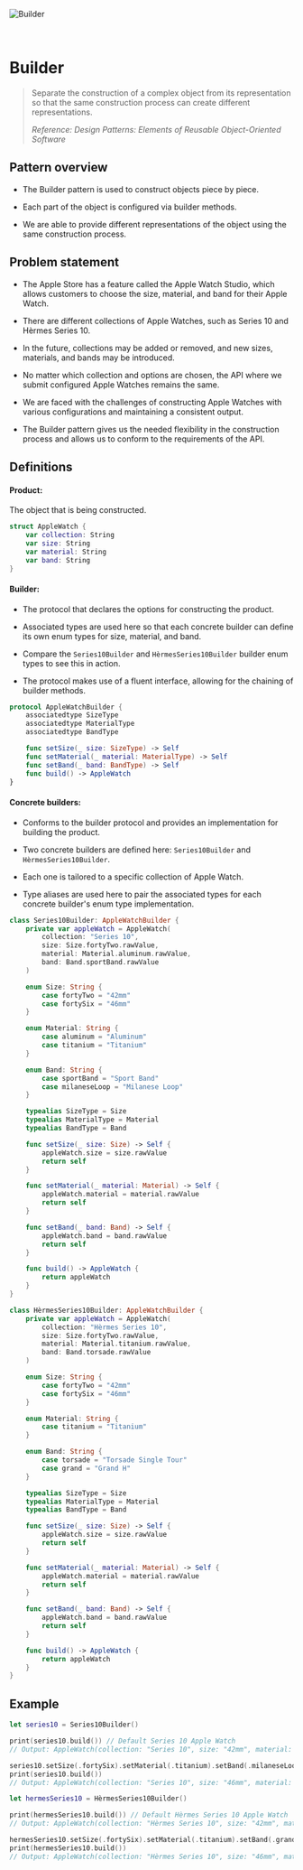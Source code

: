 ![Builder](https://github.com/user-attachments/assets/3a8d3e5b-ab59-4985-9d08-e1534747ad52)

<br />

# Builder

> Separate the construction of a complex object from its representation so that the same construction process can create different representations.
>
> _Reference: Design Patterns: Elements of Reusable Object-Oriented Software_

## Pattern overview

- The Builder pattern is used to construct objects piece by piece.

- Each part of the object is configured via builder methods.

- We are able to provide different representations of the object using the same construction process.

## Problem statement

- The Apple Store has a feature called the Apple Watch Studio, which allows customers to choose the size, material, and band for their Apple Watch.

- There are different collections of Apple Watches, such as Series 10 and Hèrmes Series 10.

- In the future, collections may be added or removed, and new sizes, materials, and bands may be introduced.

- No matter which collection and options are chosen, the API where we submit configured Apple Watches remains the same.

- We are faced with the challenges of constructing Apple Watches with various configurations and maintaining a consistent output.

- The Builder pattern gives us the needed flexibility in the construction process and allows us to conform to the requirements of the API.

## Definitions

#### Product:

The object that is being constructed.

```swift
struct AppleWatch {
    var collection: String
    var size: String
    var material: String
    var band: String
}
```

#### Builder:

- The protocol that declares the options for constructing the product.

- Associated types are used here so that each concrete builder can define its own enum types for size, material, and band.

- Compare the `Series10Builder` and `HèrmesSeries10Builder` builder enum types to see this in action.

- The protocol makes use of a fluent interface, allowing for the chaining of builder methods.

```swift
protocol AppleWatchBuilder {
    associatedtype SizeType
    associatedtype MaterialType
    associatedtype BandType

    func setSize(_ size: SizeType) -> Self
    func setMaterial(_ material: MaterialType) -> Self
    func setBand(_ band: BandType) -> Self
    func build() -> AppleWatch
}
```

#### Concrete builders:

- Conforms to the builder protocol and provides an implementation for building the product.

- Two concrete builders are defined here: `Series10Builder` and `HèrmesSeries10Builder`.

- Each one is tailored to a specific collection of Apple Watch.

- Type aliases are used here to pair the associated types for each concrete builder's enum type implementation.

```swift
class Series10Builder: AppleWatchBuilder {
    private var appleWatch = AppleWatch(
        collection: "Series 10",
        size: Size.fortyTwo.rawValue,
        material: Material.aluminum.rawValue,
        band: Band.sportBand.rawValue
    )

    enum Size: String {
        case fortyTwo = "42mm"
        case fortySix = "46mm"
    }

    enum Material: String {
        case aluminum = "Aluminum"
        case titanium = "Titanium"
    }

    enum Band: String {
        case sportBand = "Sport Band"
        case milaneseLoop = "Milanese Loop"
    }

    typealias SizeType = Size
    typealias MaterialType = Material
    typealias BandType = Band

    func setSize(_ size: Size) -> Self {
        appleWatch.size = size.rawValue
        return self
    }

    func setMaterial(_ material: Material) -> Self {
        appleWatch.material = material.rawValue
        return self
    }

    func setBand(_ band: Band) -> Self {
        appleWatch.band = band.rawValue
        return self
    }

    func build() -> AppleWatch {
        return appleWatch
    }
}

class HèrmesSeries10Builder: AppleWatchBuilder {
    private var appleWatch = AppleWatch(
        collection: "Hèrmes Series 10",
        size: Size.fortyTwo.rawValue,
        material: Material.titanium.rawValue,
        band: Band.torsade.rawValue
    )

    enum Size: String {
        case fortyTwo = "42mm"
        case fortySix = "46mm"
    }

    enum Material: String {
        case titanium = "Titanium"
    }

    enum Band: String {
        case torsade = "Torsade Single Tour"
        case grand = "Grand H"
    }

    typealias SizeType = Size
    typealias MaterialType = Material
    typealias BandType = Band

    func setSize(_ size: Size) -> Self {
        appleWatch.size = size.rawValue
        return self
    }

    func setMaterial(_ material: Material) -> Self {
        appleWatch.material = material.rawValue
        return self
    }

    func setBand(_ band: Band) -> Self {
        appleWatch.band = band.rawValue
        return self
    }

    func build() -> AppleWatch {
        return appleWatch
    }
}
```

## Example

```swift
let series10 = Series10Builder()

print(series10.build()) // Default Series 10 Apple Watch
// Output: AppleWatch(collection: "Series 10", size: "42mm", material: "Aluminum", band: "Sport Band")

series10.setSize(.fortySix).setMaterial(.titanium).setBand(.milaneseLoop) // Update Series 10 Apple Watch
print(series10.build())
// Output: AppleWatch(collection: "Series 10", size: "46mm", material: "Titanium", band: "Milanese Loop")

let hermesSeries10 = HèrmesSeries10Builder()

print(hermesSeries10.build()) // Default Hèrmes Series 10 Apple Watch
// Output: AppleWatch(collection: "Hèrmes Series 10", size: "42mm", material: "Titanium", band: "Torsade Single Tour")

hermesSeries10.setSize(.fortySix).setMaterial(.titanium).setBand(.grand) // Update Hèrmes Series 10 Apple Watch
print(hermesSeries10.build())
// Output: AppleWatch(collection: "Hèrmes Series 10", size: "46mm", material: "Titanium", band: "Grand H")
```
